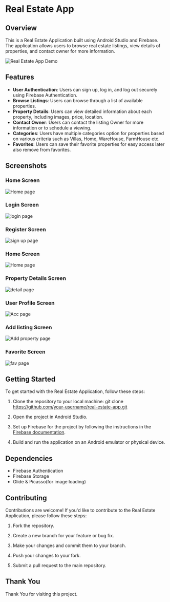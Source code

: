 # Real Estate App

## Overview

This is a Real Estate Application built using Android Studio and Firebase. The application allows users to browse real estate listings, view details of properties, and contact owner for more information.

![Real Estate App Demo](/images/demo.gif)

## Features

- **User Authentication**: Users can sign up, log in, and log out securely using Firebase Authentication.
- **Browse Listings**: Users can browse through a list of available properties.
- **Property Details**: Users can view detailed information about each property, including images, price, location.
- **Contact Owner**: Users can contact the listing Owner for more information or to schedule a viewing.
- **Categories**: Users have multiple categories option for properties based on various criteria such as Villas, Home, WareHouse, FarmHouse etc.
- **Favorites**: Users can save their favorite properties for easy access later also remove from favorites.

## Screenshots

### Home Screen
![Home page](https://github.com/SagarBawanthade/RealEstatApp/assets/137410094/dca256ac-9790-4cc1-a86d-46605971f3e9)



### Login Screen
![login page](https://github.com/SagarBawanthade/RealEstatApp/assets/137410094/463bd6b3-7e68-43f4-a06f-42f6adc89cbb)



### Register Screen
![sign up page](https://github.com/SagarBawanthade/RealEstatApp/assets/137410094/1225aaf0-5e61-4d63-9236-b89654f25e8b)



### Home Screen
![Home page](https://github.com/SagarBawanthade/RealEstatApp/assets/137410094/25fa85ca-b04d-48df-a899-680d451394d3)



### Property Details Screen
![detail page](https://github.com/SagarBawanthade/RealEstatApp/assets/137410094/1f9041d5-0137-492f-93ed-09b22bb3bfef)



### User Profile Screen
![Acc page](https://github.com/SagarBawanthade/RealEstatApp/assets/137410094/30092baa-be7a-4de7-8137-9838c6b5d6ab)



### Add listing Screen
![Add property page](https://github.com/SagarBawanthade/RealEstatApp/assets/137410094/bed95572-fb69-496f-86de-6c443905d6b7)



### Favorite Screen
![fav page](https://github.com/SagarBawanthade/RealEstatApp/assets/137410094/70fecd78-8c21-4678-a073-4388981baaac)




## Getting Started

To get started with the Real Estate Application, follow these steps:

1. Clone the repository to your local machine:
git clone https://github.com/your-username/real-estate-app.git

3. Open the project in Android Studio.

4. Set up Firebase for the project by following the instructions in the [Firebase documentation](https://firebase.google.com/docs/android/setup).

5. Build and run the application on an Android emulator or physical device.

## Dependencies

- Firebase Authentication
- Firebase Storage
- Glide & Picasso(for image loading)

## Contributing

Contributions are welcome! If you'd like to contribute to the Real Estate Application, please follow these steps:

1. Fork the repository.

2. Create a new branch for your feature or bug fix.

3. Make your changes and commit them to your branch.

4. Push your changes to your fork.

5. Submit a pull request to the main repository.

## Thank You

Thank You for visiting this project.

